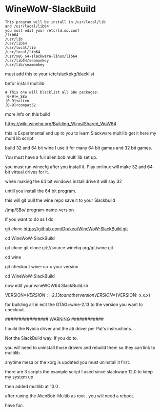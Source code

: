 # WineWoW-SlackBuild
~~~
This program will be install in /usr/local/lib
and /usr/local/lib64
you must edit your /etc/ld.so.conf
/lib64
/usr/lib
/usr/lib64
/usr/local/lib
/usr/local/lib64
/usr/x86_64-slackware-linux/lib64
/usr/lib64/seamonkey
/usr/lib/seamonkey
~~~
must add this to your /etc/slackpkg/blacklist

befor install multilib

~~~
# This one will blacklist all SBo packages:
[0-9]+_SBo
[0-9]+alien
[0-9]+compat32
~~~
more info on this build

https://wiki.winehq.org/Building_Wine#Shared_WoW64

this is Experimental and up to you to learn Slackware multilib
get it here
my multi lib script 

build 32 and 64 bit wine 
I use it for many 64 bit games and 32 bit games.

You must have a full alien bob multi lib set up.

you must run winecfg after you install it.
Play onlinux will make 32 and 64 bit virtual drives for it.

when making the 64 bit windows install drive it will say 32 

untill you install the 64 bit program.

this will git pull the wine repo save it to your Slackbuild 

/tmp/SBo/ program-name-version
 
if you want to do as I do  

git clone https://github.com/Drakeo/WineWoW-SlackBuild.git

cd WineWoW-SlackBuild

git clone git clone git://source.winehq.org/git/wine.git 

cd wine

git checkout wine-x.x.x your version. 

cd WineWoW-SlackBuild

now edit your  wineWOW64.SlackBuild.sh


VERSION=${VERSION:-2.13} to another version VERSION=${VERSION:-x.x.x}

for building all in edit the GTAG=wine-2.13 to the version you want to checkout. 

################ WARNING ############

I build the Nvidia  driver and the ati driver per Pat's instructions.

Not the SlackBuild way.  If you do to.

you will need to uninstall those drivers and rebuild them so they can link to multilib.

anytime mesa or the xorg is updated you must uninstall it first.


there are 3 scripts the example script I used since slackware 12.0 to keep my system up

then added multilib at 13.0 .

after runing the AlienBob-Multib as root . you will need a reboot.

have fun. 



